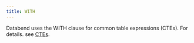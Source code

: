 ```yaml
---
title: WITH
---
```


Databend uses the WITH clause for common table expressions (CTEs). For details. see [CTEs](/guides/query/cte).